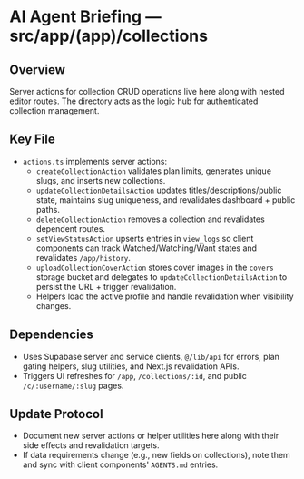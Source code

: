 # AI Agent Briefing — src/app/(app)/collections

## Overview
Server actions for collection CRUD operations live here along with nested editor routes. The directory acts as the logic hub for authenticated collection management.

## Key File
- `actions.ts` implements server actions:
  - `createCollectionAction` validates plan limits, generates unique slugs, and inserts new collections.
  - `updateCollectionDetailsAction` updates titles/descriptions/public state, maintains slug uniqueness, and revalidates dashboard + public paths.
  - `deleteCollectionAction` removes a collection and revalidates dependent routes.
  - `setViewStatusAction` upserts entries in `view_logs` so client components can track Watched/Watching/Want states and revalidates `/app/history`.
  - `uploadCollectionCoverAction` stores cover images in the `covers` storage bucket and delegates to `updateCollectionDetailsAction` to persist the URL + trigger revalidation.
  - Helpers load the active profile and handle revalidation when visibility changes.

## Dependencies
- Uses Supabase server and service clients, `@/lib/api` for errors, plan gating helpers, slug utilities, and Next.js revalidation APIs.
- Triggers UI refreshes for `/app`, `/collections/:id`, and public `/c/:username/:slug` pages.

## Update Protocol
- Document new server actions or helper utilities here along with their side effects and revalidation targets.
- If data requirements change (e.g., new fields on collections), note them and sync with client components' `AGENTS.md` entries.
